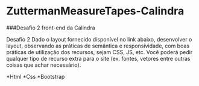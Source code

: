 # ZuttermanMeasureTapes-Calindra
###Desafio 2 front-end da Calindra

Desafio 2
Dado o layout fornecido disponível no link abaixo, desenvolver o layout, observando as
práticas de semântica e responsividade, com boas práticas de utilização dos recursos, sejam CSS,
JS, etc. Você poderá pedir qualquer tipo de recurso extra para o site (ex. fontes, vetores entre
outras coisas que achar necessário).

*Html
*Css
*Bootstrap


